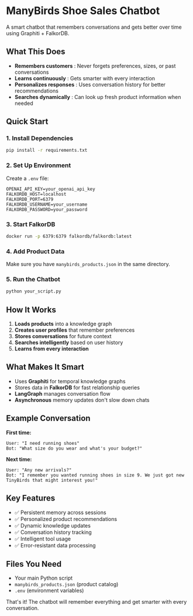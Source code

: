 # ManyBirds Shoe Sales Chatbot

A smart chatbot that remembers conversations and gets better over time using Graphiti + FalkorDB.

## What This Does

* **Remembers customers** : Never forgets preferences, sizes, or past conversations
* **Learns continuously** : Gets smarter with every interaction
* **Personalizes responses** : Uses conversation history for better recommendations
* **Searches dynamically** : Can look up fresh product information when needed

## Quick Start

### 1. Install Dependencies

```bash
pip install -r requirements.txt
```

### 2. Set Up Environment

Create a `.env` file:

```
OPENAI_API_KEY=your_openai_api_key
FALKORDB_HOST=localhost
FALKORDB_PORT=6379
FALKORDB_USERNAME=your_username
FALKORDB_PASSWORD=your_password
```

### 3. Start FalkorDB

```bash
docker run -p 6379:6379 falkordb/falkordb:latest
```

### 4. Add Product Data

Make sure you have `manybirds_products.json` in the same directory.

### 5. Run the Chatbot

```bash
python your_script.py
```

## How It Works

1. **Loads products** into a knowledge graph
2. **Creates user profiles** that remember preferences
3. **Stores conversations** for future context
4. **Searches intelligently** based on user history
5. **Learns from every interaction**

## What Makes It Smart

* Uses **Graphiti** for temporal knowledge graphs
* Stores data in **FalkorDB** for fast relationship queries
* **LangGraph** manages conversation flow
* **Asynchronous** memory updates don't slow down chats

## Example Conversation

**First time:**

```
User: "I need running shoes"
Bot: "What size do you wear and what's your budget?"
```

**Next time:**

```
User: "Any new arrivals?"
Bot: "I remember you wanted running shoes in size 9. We just got new TinyBirds that might interest you!"
```

## Key Features

* ✅ Persistent memory across sessions
* ✅ Personalized product recommendations
* ✅ Dynamic knowledge updates
* ✅ Conversation history tracking
* ✅ Intelligent tool usage
* ✅ Error-resistant data processing

## Files You Need

* Your main Python script
* `manybirds_products.json` (product catalog)
* `.env` (environment variables)

That's it! The chatbot will remember everything and get smarter with every conversation.
